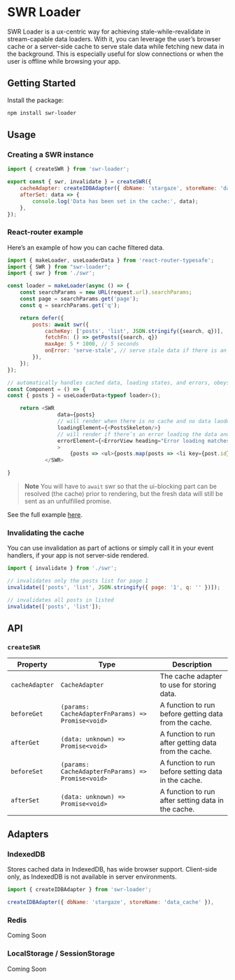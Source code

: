 # SWR Loader

SWR Loader is a ux-centric way for achieving stale-while-revalidate in stream-capable data loaders. With it, you can leverage the user’s browser cache or a server-side cache to serve stale data while fetching new data in the background. This is especially useful for slow connections or when the user is offline while browsing your app.

## Getting Started

Install the package:

```bash
npm install swr-loader
```

## Usage

### Creating a SWR instance

```js
import { createSWR } from 'swr-loader';

export const { swr, invalidate } = createSWR({
	cacheAdapter: createIDBAdapter({ dbName: 'stargaze', storeName: 'data_cache' }),
	afterSet: data => {
		console.log('Data has been set in the cache:', data);
	},
});
```

### React-router example

Here’s an example of how you can cache filtered data.

```js
import { makeLoader, useLoaderData } from 'react-router-typesafe';
import { SWR } from "swr-loader";
import { swr } from './swr';

const loader = makeLoader(async () => {
    const searchParams = new URL(request.url).searchParams;
    const page = searchParams.get('page');
    const q = searchParams.get('q');

	return defer({
		posts: await swr({
			cacheKey: ['posts', 'list', JSON.stringify({search, q})],
			fetchFn: () => getPosts({search, q})
			maxAge: 5 * 1000, // 5 seconds
			onError: 'serve-stale', // serve stale data if there is an error fetching new data, e.g.: internet is down
		}),
	});
});

// automatically handles cached data, loading states, and errors, obeys `onError` behaviour
const Component = () => {
const { posts } = useLoaderData<typeof loader>();

    return <SWR
                data={posts}
                // will render when there is no cache and no data laoded yet
                loadingElement={<PostsSkeleton/>}
                // will render if there’s an error loading the data and there is no cache
                errorElement={<ErrorView heading="Error loading matches" />}
    			>
    				{posts => <ul>{posts.map(posts => <li key={post.id}>{post.title}</li>)}</ul>}
            </SWR>

}

```

> **Note**
> You will have to `await` swr so that the ui-blocking part can be resolved (the cache) prior to rendering, but the fresh data will still be sent as an unfulfilled promise.

See the full example [here](/examples/vite-react).

### Invalidating the cache

You can use invalidation as part of actions or simply call it in your event handlers, if your app is not server-side rendered.

```js
import { invalidate } from './swr';

// invalidates only the posts list for page 1
invalidate(['posts', 'list', JSON.stringify({ page: '1', q: '' })]);

// invalidates all posts in listed
invalidate(['posts', 'list']);
```

## API

### `createSWR`

| Property       | Type                                              | Description                                           |
| -------------- | ------------------------------------------------- | ----------------------------------------------------- |
| `cacheAdapter` | `CacheAdapter`                                    | The cache adapter to use for storing data.            |
| `beforeGet`    | `(params: CacheAdapterFnParams) => Promise<void>` | A function to run before getting data from the cache. |
| `afterGet`     | `(data: unknown) => Promise<void>`                | A function to run after getting data from the cache.  |
| `beforeSet`    | `(params: CacheAdapterFnParams) => Promise<void>` | A function to run before setting data in the cache.   |
| `afterSet`     | `(data: unknown) => Promise<void>`                | A function to run after setting data in the cache.    |

## Adapters

### IndexedDB

Stores cached data in IndexedDB, has wide browser support. Client-side only, as IndexedDB is not available in server environments.

```js
import { createIDBAdapter } from 'swr-loader';

createIDBAdapter({ dbName: 'stargaze', storeName: 'data_cache' }),
```

### Redis

Coming Soon

### LocalStorage / SessionStorage

Coming Soon
